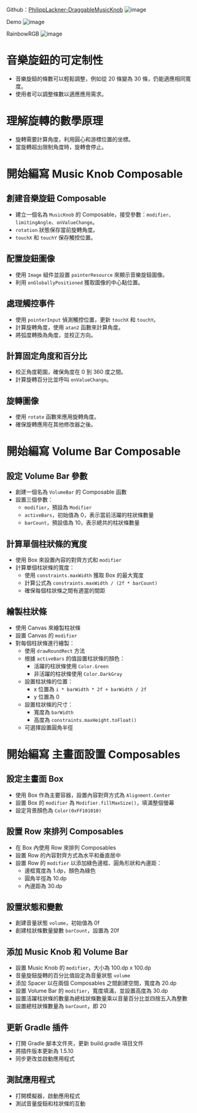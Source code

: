 Github：[PhilippLackner-DraggableMusicKnob](https://github.com/RainBowT0506/PhilippLackner-DraggableMusicKnob)
![image](https://hackmd.io/_uploads/r1dGToa8A.png)

Demo
![image](https://hackmd.io/_uploads/rk7mpoTIA.png)

RainbowRGB
![image](https://hackmd.io/_uploads/SJKXTi6LA.png)

# 音樂旋鈕的可定制性
- 音樂旋鈕的條數可以輕鬆調整，例如從 20 條變為 30 條，仍能適應相同寬度。
- 使用者可以調整條數以適應應用需求。

# 理解旋轉的數學原理
- 旋轉需要計算角度，利用圓心和游標位置的坐標。
- 當旋轉超出限制角度時，旋轉會停止。

# 開始編寫 Music Knob Composable
## 創建音樂旋鈕 Composable
- 建立一個名為 `MusicKnob` 的 Composable，接受參數：`modifier`、`limitingAngle`、`onValueChange`。
- `rotation` 狀態保存當前旋轉角度。
- `touchX` 和 `touchY` 保存觸控位置。

## 配置旋鈕圖像
- 使用 `Image` 組件並設置 `painterResource` 來顯示音樂旋鈕圖像。
- 利用 `onGloballyPositioned` 獲取圖像的中心點位置。

## 處理觸控事件
- 使用 `pointerInput` 偵測觸控位置，更新 `touchX` 和 `touchY`。
- 計算旋轉角度，使用 `atan2` 函數來計算角度。
- 將弧度轉換為角度，並校正方向。

## 計算固定角度和百分比
- 校正角度範圍，確保角度在 0 到 360 度之間。
- 計算旋轉百分比並呼叫 `onValueChange`。

## 旋轉圖像
- 使用 `rotate` 函數來應用旋轉角度。
- 確保旋轉應用在其他修改器之後。 




# 開始編寫 Volume Bar Composable
## 設定 Volume Bar 參數
- 創建一個名為 `VolumeBar` 的 Composable 函數
- 設置三個參數：
  - `modifier`，預設為 `Modifier`
  - `activeBars`，初始值為 0，表示當前活躍的柱狀條數量
  - `barCount`，預設值為 10，表示總共的柱狀條數量

## 計算單個柱狀條的寬度
- 使用 Box 來設置內容的對齊方式和 `modifier`
- 計算單個柱狀條的寬度：
  - 使用 `constraints.maxWidth` 獲取 Box 的最大寬度
  - 計算公式為 `constraints.maxWidth / (2f * barCount)`
  - 確保每個柱狀條之間有適當的間距

## 繪製柱狀條
- 使用 Canvas 來繪製柱狀條
- 設置 Canvas 的 `modifier`
- 對每個柱狀條進行繪製：
  - 使用 `drawRoundRect` 方法
  - 根據 `activeBars` 的值設置柱狀條的顏色：
    - 活躍的柱狀條使用 `Color.Green`
    - 非活躍的柱狀條使用 `Color.DarkGray`
  - 設置柱狀條的位置：
    - x 位置為 `i * barWidth * 2f + barWidth / 2f`
    - y 位置為 0
  - 設置柱狀條的尺寸：
    - 寬度為 `barWidth`
    - 高度為 `constraints.maxHeight.toFloat()`
  - 可選擇設置圓角半徑


# 開始編寫 主畫面設置 Composables
## 設定主畫面 Box
- 使用 Box 作為主要容器，設置內容對齊方式為 `Alignment.Center`
- 設置 Box 的 `modifier` 為 `Modifier.fillMaxSize()`，填滿整個螢幕
- 設定背景顏色為 `Color(0xFF101010)`

## 設置 Row 來排列 Composables
- 在 Box 內使用 Row 來排列 Composables
- 設置 Row 的內容對齊方式為水平和垂直居中
- 設置 Row 的 `modifier` 以添加綠色邊框、圓角形狀和內邊距：
  - 邊框寬度為 1.dp，顏色為綠色
  - 圓角半徑為 10.dp
  - 內邊距為 30.dp

## 設置狀態和變數
- 創建音量狀態 `volume`，初始值為 0f
- 創建柱狀條數量變數 `barCount`，設置為 20f

## 添加 Music Knob 和 Volume Bar
- 設置 Music Knob 的 `modifier`，大小為 100.dp x 100.dp
- 音量旋鈕旋轉的百分比值設定為音量狀態 `volume`
- 添加 Spacer 以在兩個 Composables 之間創建空間，寬度為 20.dp
- 設置 Volume Bar 的 `modifier`，寬度填滿，並設置高度為 30.dp
- 設置活躍柱狀條的數量為總柱狀條數量乘以音量百分比並四捨五入為整數
- 設置總柱狀條數量為 `barCount`，即 20

## 更新 Gradle 插件
- 打開 Gradle 腳本文件夾，更新 build.gradle 項目文件
- 將插件版本更新為 1.5.10
- 同步更改並啟動應用程式

## 測試應用程式
- 打開模擬器，啟動應用程式
- 測試音量旋鈕和柱狀條的互動

